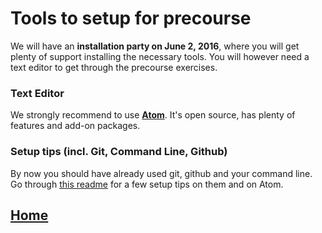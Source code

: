 # Tools to setup for precourse
We will have an **installation party on June 2, 2016**, where you will get plenty of support installing the necessary tools. You will however need a text editor to get through the precourse exercises.

### Text Editor
We strongly recommend to use **[Atom](https://atom.io/)**. It's open source, has plenty of features and add-on packages.

### Setup tips (incl. Git, Command Line, Github)
By now you should have already used git, github and your command line. Go through [this readme](https://github.com/dwyl/dev-setup) for a few setup tips on them and on  Atom.

## [Home](https://github.com/foundersandcoders/pre-course-materials/blob/master/README.md)
